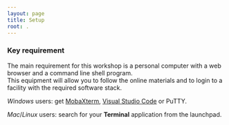 ```yaml
---
layout: page
title: Setup
root: .
---
```



### Key requirement

The main requirement for this workshop is a personal computer with a web browser and a command line shell program.  
This equipment will allow you to follow the online materials and to login to a facility with the required software stack.  

*Windows* users: get [MobaXterm](https://mobaxterm.mobatek.net/download-home-edition.html), [Visual Studio Code](https://code.visualstudio.com/) or PuTTY.  

*Mac*/*Linux* users: search for your **Terminal** application from the launchpad.
